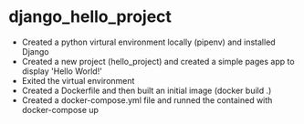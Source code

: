# django_hello_project

- Created a python virtural environment locally (pipenv) and installed Django
- Created a new project (hello_project) and created a simple pages app to display 'Hello World!'
- Exited the virtual environment
- Created a Dockerfile and then built an initial image (docker build .)
- Created a docker-compose.yml file and runned the contained with docker-compose up
